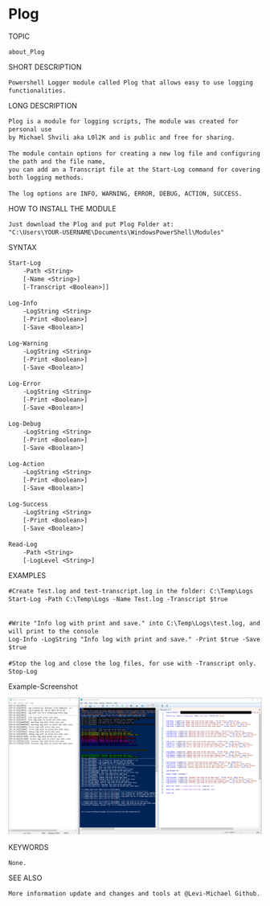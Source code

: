# Plog

TOPIC

    about_Plog

SHORT DESCRIPTION

    Powershell Logger module called Plog that allows easy to use logging functionalities.

LONG DESCRIPTION

    Plog is a module for logging scripts, The module was created for personal use
    by Michael Shvili aka L0l2K and is public and free for sharing.
    
    The module contain options for creating a new log file and configuring the path and the file name,
    you can add an a Transcript file at the Start-Log command for covering both logging methods.
    
    The log options are INFO, WARNING, ERROR, DEBUG, ACTION, SUCCESS.
	
HOW TO INSTALL THE MODULE
	
	Just download the Plog and put Plog Folder at:
	"C:\Users\YOUR-USERNAME\Documents\WindowsPowerShell\Modules"
    
SYNTAX

	Start-Log
		-Path <String>
		[-Name <String>]
		[-Transcript <Boolean>]]

	Log-Info
		-LogString <String>
		[-Print <Boolean>]
		[-Save <Boolean>]

	Log-Warning
		-LogString <String>
		[-Print <Boolean>]
		[-Save <Boolean>]

	Log-Error
		-LogString <String>
		[-Print <Boolean>]
		[-Save <Boolean>]

	Log-Debug
		-LogString <String>
		[-Print <Boolean>]
		[-Save <Boolean>]

	Log-Action
		-LogString <String>
		[-Print <Boolean>]
		[-Save <Boolean>]

	Log-Success
		-LogString <String>
		[-Print <Boolean>]
		[-Save <Boolean>]
		
	Read-Log
		-Path <String>
		[-LogLevel <String>]

EXAMPLES

	#Create Test.log and test-transcript.log in the folder: C:\Temp\Logs
	Start-Log -Path C:\Temp\Logs -Name Test.log -Transcript $true
	

	#Write "Info log with print and save." into C:\Temp\Logs\test.log, and will print to the console
	Log-Info -LogString "Info log with print and save." -Print $true -Save $true

	#Stop the log and close the log files, for use with -Transcript only.
	Stop-Log

Example-Screenshot

![](Images/Example-Screenshot.png)
	
	
KEYWORDS

    None.

SEE ALSO

    More information update and changes and tools at @Levi-Michael Github.
